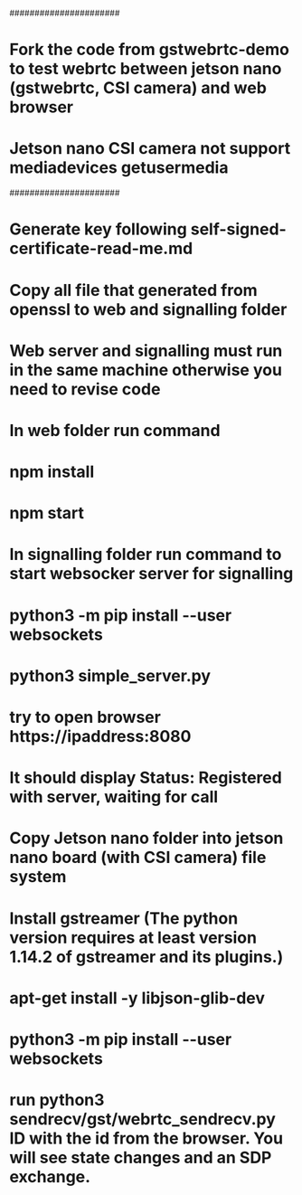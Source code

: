 ######################
# Fork the code from gstwebrtc-demo to test webrtc between jetson nano (gstwebrtc, CSI camera) and web browser 
# Jetson nano CSI camera not support mediadevices getusermedia 
######################

# Generate key following self-signed-certificate-read-me.md
# Copy all file that generated from openssl to web and signalling folder

# Web server and signalling must run in the same machine otherwise you need to revise code

# In web folder run command
# npm install
# npm start 

# In signalling folder run command to start websocker server for signalling 
# python3 -m pip install --user websockets
# python3 simple_server.py

# try to open browser https://ipaddress:8080
# It should display Status: Registered with server, waiting for call

# Copy Jetson nano folder into jetson nano board (with CSI camera) file system
# Install gstreamer (The python version requires at least version 1.14.2 of gstreamer and its plugins.) 
# apt-get install -y libjson-glib-dev
# python3 -m pip install --user websockets
# run python3 sendrecv/gst/webrtc_sendrecv.py ID with the id from the browser. You will see state changes and an SDP exchange.